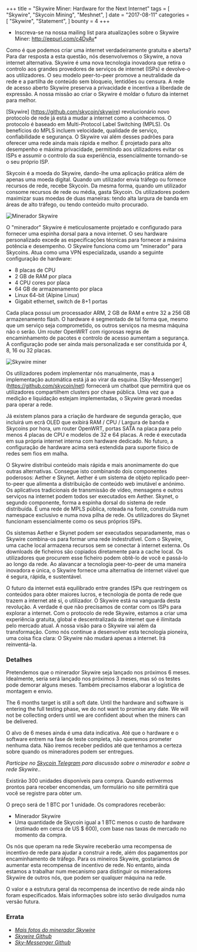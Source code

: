+++
title = "Skywire Miner: Hardware for the Next Internet"
tags = [
    "Skywire",
    "Skycoin Mining",
    "Meshnet",
]
date = "2017-08-11"
categories = [
    "Skywire",
    "Statement",
]
bounty = 4
+++

* Inscreva-se na nossa mailing list para atualizações sobre o Skywire Miner: http://eepurl.com/c4DyAv*

Como é que podemos criar uma internet verdadeiramente gratuita e aberta? Para dar
resposta a esta questão, nós desenvolvemos o Skywire, a nova internet alternativa. 
Skywire é uma nova tecnologia inovadora que retira o controlo aos grandes provedores 
de serviços de internet (ISPs) e devolve-o aos utilizadores. O seu modelo peer-to-peer 
promove a neutralidade da rede e a partilha de conteúdo sem bloqueio, lentidões ou 
censura. A rede de acesso aberto Skywire preserva a privacidade e incentiva a liberdade 
de expressão. A nossa missão ao criar o Skywire é moldar o futuro da internet para melhor.

[Skywire] (https://github.com/skycoin/skywire) revolucionário novo protocolo de rede já está a mudar a internet 
como a conhecemos. O protocolo é baseado em Multi-Protocol Label Switching (MPLS). 
Os benefícios do MPLS incluem velocidade, qualidade de serviço, confiabilidade e segurança. 
O Skywire vai além desses padrões para oferecer uma rede ainda mais rápida e melhor. 
É projetado para alto desempenho e máxima privacidade, permitindo aos utilizadores evitar os ISPs
e assumir o controlo da sua experiência, essencialmente tornando-se o seu próprio ISP.


Skycoin é a moeda do Skywire, dando-lhe uma aplicação prática além de apenas uma moeda
digital. Quando um utilizador envia tráfego ou fornece recursos de rede, recebe Skycoin. 
Da mesma forma, quando um utilizador consome recursos de rede ou média, gasta Skycoin. 
Os utilizadores podem maximizar suas moedas de duas maneiras: tendo alta largura de banda 
em áreas de alto tráfego, ou tendo conteúdo muito procurado.



![Minerador Skywire](https://i.imgur.com/ASFEeYi.jpg)

O "minerador" Skywire é meticulosamente projetado e configurado para fornecer uma 
espinha dorsal para a nova internet. O seu hardware personalizado excede as especificações
técnicas para fornecer a máxima potência e desempenho. O Skywire funciona como um "minerador"
para Skycoins. Atua como uma VPN especializada, usando a seguinte configuração de hardware:

- 8 placas de CPU
- 2 GB de RAM por placa
- 4 CPU cores por placa
- 64 GB de armazenamento por placa
- Linux 64-bit (Alpine Linux)
- Gigabit ethernet, switch de 8+1 portas

Cada placa possui um processador ARM, 2 GB de RAM e entre 32 a 256 GB armazenamento flash. 
O hardware é segmentado de tal forma que, mesmo que um serviço seja comprometido, os outros
serviços na mesma máquina não o serão. Um router OpenWRT com rigorosas regras de encaminhamento 
de pacotes e controlo de acesso aumentam a segurança. 
A configuração pode ser ainda mais personalizada e ser constituida por 4, 8, 16 ou 32 placas.

![Skywire miner](https://i.imgur.com/2zj4CUV.jpg)

Os utilizadores podem implementar nós manualmente, mas a implementação automática 
está já ao virar da esquina. [Sky-Messenger] (https://github.com/skycoin/net) fornecerá
um chatbot que permitirá que os utilizadores compartilhem clusters por chave pública. 
Uma vez que a medição e liquidação estejam implementadas, o Skywire gerará moedas para 
operar a rede.

Já existem planos para a criação de hardware de segunda geração, que incluirá um ecrã 
OLED que exibirá RAM / CPU / Largura de banda e Skycoins por hora, um router OpenWRT, 
portas SATA na placa para pelo menos 4 placas de CPU e modelos de 32 e 64 placas. A rede 
é executada em sua própria internet interna com hardware dedicado. No futuro, a configuração
de hardware acima será estendida para suporte físico de redes sem fios em malha.

O Skywire distribui conteúdo mais rápida e mais anonimamente do que outras alternativas. 
Consegue isto combinando dois componentes poderosos: Aether e Skynet. Aether é um sistema
de objeto replicado peer-to-peer que alimenta a distribuição de conteúdo web imutável e 
anónimo. Os aplicativos tradicionais de transmissão de vídeo, mensagens e outros serviços 
na internet podem todos ser executados em Aether. Skynet, o segundo componente, forma a 
espinha dorsal do sistema de rede distribuída. É uma rede de MPLS pública, roteada na fonte,
construída num namespace exclusivo e numa nova pilha de rede. Os utilizadores do Skynet
funcionam essencialmente como os seus próprios ISPs.

Os sistemas Aether e Skynet podem ser executados separadamente, mas o Skywire combina-os 
para formar uma rede indestrutível. Com o Skywire, uma cache local armazena recursos sem 
se conectar à internet externa. Os downloads de ficheiros são copiados diretamente para 
a cache local. Os utilizadores que procurem esse ficheiro podem obtê-lo de você e 
passá-lo ao longo da rede. Ao alavancar a tecnologia peer-to-peer de uma maneira 
inovadora e única, o Skywire fornece uma alternativa de internet viável que é segura, 
rápida, e sustentável.

O futuro da internet está equilibrado entre grandes ISPs que restringem os conteúdos
para obter maiores lucros, e tecnologia de ponta de rede que trazem a internet até si,
o utilizador. O Skywire está na vanguarda desta revolução. A verdade é que não precisamos
de contar com os ISPs para explorar a internet. Com o protocolo de rede Skywire, estamos
a criar uma experiência gratuita, global e descentralizada da internet que é ilimitada 
pelo mercado atual. A nossa visão para o Skywire vai além da transformação. 
Como nós continue a desenvolver esta tecnologia pioneira, uma coisa fica clara: 
O Skywire não mudará apenas a internet. Irá reinventá-la.


### Detalhes

Pretendemos que o minerador Skywire seja lançado nos próximos 6 meses. Idealmente, 
seria será lançado nos próximos 3 meses, mas só os testes pode demorar alguns meses.
Também precisamos elaborar a logística de montagem e envio.

The 6 months target is still a soft date.  Until the hardware and software is
entering the full testing phase, we do not want to promise any date. We will not
be collecting orders until we are confident about when the miners can be delivered.

O alvo de 6 meses ainda é uma data indicativa. Até que o hardware e o software entrem
na fase de teste completa, não queremos prometer nenhuma data. Não iremos receber
pedidos até que tenhamos a certeza sobre quando os mineradores podem ser entregues.


*Participe no [Skycoin Telegram](https://t.me/Skycoin) para discussão sobre o minerador e sobre a rede Skywire..*

Existirão 300 unidades disponíveis para compra. Quando estivermos prontos para receber 
encomendas, um formulário no site permitirá que você se registre para obter um.

O preço será de 1 BTC por 1 unidade. Os compradores receberão:

* Minerador Skywire
* Uma quantidade de Skycoin igual a 1 BTC menos o custo de hardware (estimado em cerca de US $ 600), com base nas taxas de mercado no momento da compra. 

Os nós que operam na rede Skywire receberão uma recompensa de incentivo de rede para 
ajudar a construir a rede, além dos pagamentos por encaminhamento de tráfego. 
Para os mineiros Skywire, gostaríamos de aumentar esta recompensa de incentivo de rede.
No entanto, ainda estamos a trabalhar num mecanismo para distinguir os mineradores Skywire 
de outros nós, que podem ser qualquer máquina na rede.

O valor e a estrutura geral da recompensa de incentivo de rede ainda não foram especificados.
Mais informações sobre isto serão divulgados numa versão futura.

### Errata

- *[Mais fotos do minerador Skywire](https://imgur.com/a/mpnzh)*
- *[Skywire Github](https://github.com/skycoin/skywire)*
- *[Sky-Messenger Github](https://github.com/skycoin/net)*
